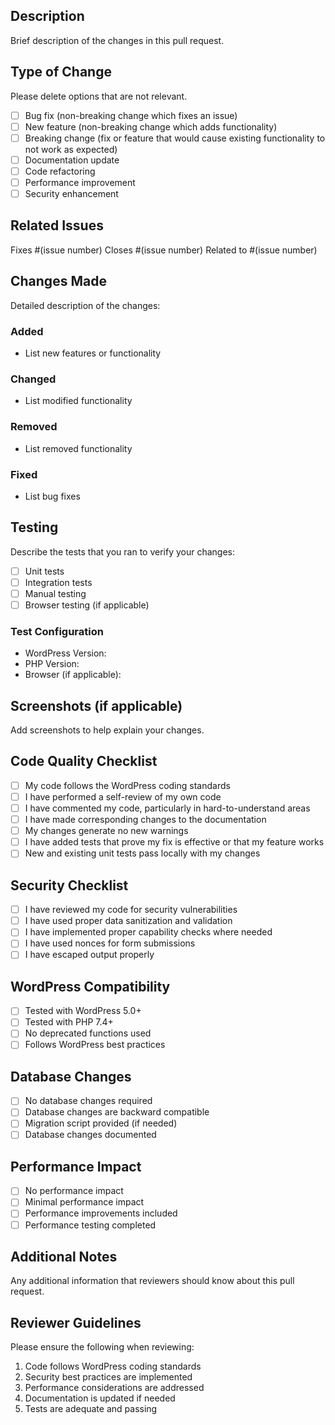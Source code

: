 ## Description
Brief description of the changes in this pull request.

## Type of Change
Please delete options that are not relevant.

- [ ] Bug fix (non-breaking change which fixes an issue)
- [ ] New feature (non-breaking change which adds functionality)
- [ ] Breaking change (fix or feature that would cause existing functionality to not work as expected)
- [ ] Documentation update
- [ ] Code refactoring
- [ ] Performance improvement
- [ ] Security enhancement

## Related Issues
Fixes #(issue number)
Closes #(issue number)
Related to #(issue number)

## Changes Made
Detailed description of the changes:

### Added
- List new features or functionality

### Changed
- List modified functionality

### Removed
- List removed functionality

### Fixed
- List bug fixes

## Testing
Describe the tests that you ran to verify your changes:

- [ ] Unit tests
- [ ] Integration tests
- [ ] Manual testing
- [ ] Browser testing (if applicable)

### Test Configuration
- WordPress Version: 
- PHP Version: 
- Browser (if applicable): 

## Screenshots (if applicable)
Add screenshots to help explain your changes.

## Code Quality Checklist
- [ ] My code follows the WordPress coding standards
- [ ] I have performed a self-review of my own code
- [ ] I have commented my code, particularly in hard-to-understand areas
- [ ] I have made corresponding changes to the documentation
- [ ] My changes generate no new warnings
- [ ] I have added tests that prove my fix is effective or that my feature works
- [ ] New and existing unit tests pass locally with my changes

## Security Checklist
- [ ] I have reviewed my code for security vulnerabilities
- [ ] I have used proper data sanitization and validation
- [ ] I have implemented proper capability checks where needed
- [ ] I have used nonces for form submissions
- [ ] I have escaped output properly

## WordPress Compatibility
- [ ] Tested with WordPress 5.0+
- [ ] Tested with PHP 7.4+
- [ ] No deprecated functions used
- [ ] Follows WordPress best practices

## Database Changes
- [ ] No database changes required
- [ ] Database changes are backward compatible
- [ ] Migration script provided (if needed)
- [ ] Database changes documented

## Performance Impact
- [ ] No performance impact
- [ ] Minimal performance impact
- [ ] Performance improvements included
- [ ] Performance testing completed

## Additional Notes
Any additional information that reviewers should know about this pull request.

## Reviewer Guidelines
Please ensure the following when reviewing:
1. Code follows WordPress coding standards
2. Security best practices are implemented
3. Performance considerations are addressed
4. Documentation is updated if needed
5. Tests are adequate and passing
